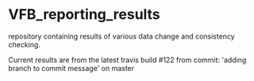 # VFB_reporting_results
repository containing results of various data change and consistency checking.

 Current results are from the latest travis build #122 from commit: 'adding branch to commit message' on master
